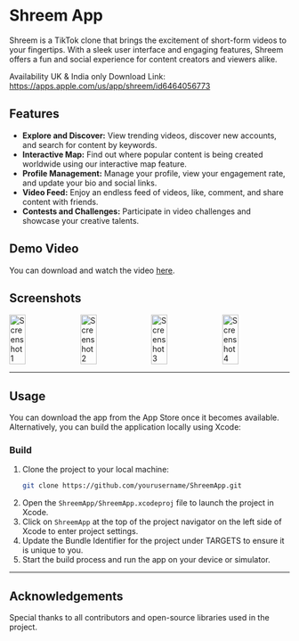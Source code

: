 
# Shreem App

Shreem is a TikTok clone that brings the excitement of short-form videos to your fingertips. With a sleek user interface and engaging features, Shreem offers a fun and social experience for content creators and viewers alike.

Availability UK & India only
Download Link: https://apps.apple.com/us/app/shreem/id6464056773

## Features

- **Explore and Discover:** View trending videos, discover new accounts, and search for content by keywords.
- **Interactive Map:** Find out where popular content is being created worldwide using our interactive map feature.
- **Profile Management:** Manage your profile, view your engagement rate, and update your bio and social links.
- **Video Feed:** Enjoy an endless feed of videos, like, comment, and share content with friends.
- **Contests and Challenges:** Participate in video challenges and showcase your creative talents.

## Demo Video

You can download and watch the video [here]([path-to-your-video.mp4](https://github.com/user-attachments/assets/5f7e2c6f-50b2-4a2d-8e7b-40b15bee8af1)).

## Screenshots

<div style="display: flex; justify-content: space-between;">
  <img src="https://github.com/user-attachments/assets/2f5d5a15-e76f-4888-9169-6e0ebe860138" width="24%" alt="Screenshot 1">
  <img src="https://github.com/user-attachments/assets/8c8200d0-861d-42e2-96e6-11f88953dc61" width="24%" alt="Screenshot 2">
  <img src="https://github.com/user-attachments/assets/9a40de1c-46f8-498f-91d9-d2b503bd5d99" width="24%" alt="Screenshot 3">
  <img src="https://github.com/user-attachments/assets/464239e8-7092-431c-81e6-f014b3f0d6ae" width="24%" alt="Screenshot 4">
</div>

---

## Usage

You can download the app from the App Store once it becomes available. Alternatively, you can build the application locally using Xcode:

### Build

1. Clone the project to your local machine:
   ```bash
   git clone https://github.com/yourusername/ShreemApp.git
   ```
2. Open the `ShreemApp/ShreemApp.xcodeproj` file to launch the project in Xcode.
3. Click on `ShreemApp` at the top of the project navigator on the left side of Xcode to enter project settings.
4. Update the Bundle Identifier for the project under TARGETS to ensure it is unique to you.
5. Start the build process and run the app on your device or simulator.

---

## Acknowledgements

Special thanks to all contributors and open-source libraries used in the project.
